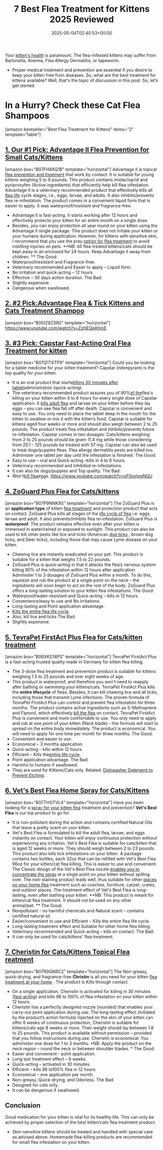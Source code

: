 ﻿---
layout: post
title: 7 Best Flea Treatment for Kittens 2025 Reviewed
date: '2025-05-04T02:40:53+00:00'
categories:
- Fleas
- Product Reviews
tags: []
slug: /best-flea-treatment-for-kittens/
lastmod: 2025-05-07T12:21:24+03:00
---

Your
[kitten's health](https://pestpolicy.com/)
is paramount. The flea-infested kittens may suffer from Bartonella, Anemia, Flea Allergy Dermatitis, or tapeworm.
- Proper medical treatment and prevention are essential if you desire to keep your kitten free from diseases.
So, what are the best treatment for kittens available? Well, that's the topic of discussion in this post.
So, let’s get started.
# **In a Hurry? Check these Cat Flea Shampoos**
[amazon bestseller="Best Flea Treatment for Kittens" items="2" template="table"]
## [1. Our #1 Pick: Advantage II Flea Prevention for Small Cats/Kittens](https://www.amazon.com/dp/B07FH8XQ1B/?tag=p-policy-20)
[amazon box="B07FH8XQ1B" template="horizontal"]
Advantage II is topical
[flea prevention and treatment](https://pestpolicy.com/do-fleas-stay-on-humans/)
that work by contact. It is suitable for young kittens weighing 5 to 9 pounds.
This product contains imidacloprid and pyriproxyfen (Active ingredients) that efficiently help kill flea infestation.
Advantage II is a veterinary recommended product that effectively kills all
[flea life](https://pestpolicy.com/how-big-are-bed-bugs/)
cycle stages, i.e., eggs, larvae, and adults. It also inhibits/prevents flea re-infestation.
The product comes in a convenient liquid form that is easier to apply. It was waterproof/resistant and fragrance-free.
- Advantage II is fast-acting. It starts working after 12 hours and effectively protects your kitten for an entire month on a single dose.
- Besides, you can enjoy protection all year round on your kitten using the Advantage II single package.
This product does not irritate your kitten or your humans during application.
However, for kittens with sensitive skin, I recommend that you use the pray
[option for flea treatment](https://pestpolicy.com/subterranean-termites-treatment/)
to avoid instilling injuries on pets.
**NB: All flea-treated kittens/cats should be kept away in an enclosed for 24 hours. Keep Advantage II away from children. **
The Good:
- Waterproof/resistant and Fragrance-free.
- Veterinary recommended and Easier to apply – Liquid form.
- No irritation and quick-acting – 12 hours.
- Effective – 30 days action duration.
The Bad:
- Slightly expensive.
- Dangerous when swallowed.
## [2. #2 Pick:Advantage Flea & Tick Kittens and Cats Treatment Shampoo](https://www.amazon.com/dp/B00IZ9Z39G/?tag=p-policy-20)
[amazon box="B00IZ9Z39G" template="horizontal"]
https://www.youtube.com/watch?v=ZzHEQeAtVoE
## [3. #3 Pick: Capstar Fast-Acting Oral Flea Treatment for kitten](https://www.amazon.com/dp/B07Q1TKTP9/?tag=p-policy-20)
[amazon box="B07Q1TKTP9" template="horizontal"]
Could you be looking for a tablet medicine for your kitten treatment? Capstar (nitenpyram) is the top quality for your kitten.
- It is an oral product that starts[killing 30 minutes after tablet](https://pestpolicy.com/do-water-purification-tablets-kill-viruses/)administration (quick-acting).
- The veterinary recommended product assures you of 90%[of the](https://pestpolicy.com/does-the-dryer-kill-fleas/)flea's killing on your kitten within 4 to 6 hours for every single dose of Capstar application.
It
[kills adult flea](https://pestpolicy.com/how-to-kill-fleas-on-dogs-naturally-safe-and-fast/)
and larvae on your kitten before they lay eggs – you can see flea fall off after death. Capstar is convenient and easy to use. You only need to place the tablet deep in the mouth for the kitten to swallow or mix it with the kitten’s food.
Capstar is suitable for kittens aged four weeks or more and should also weigh between 2 to 25 pounds. The product treats flea infestation and inhibits/prevents future re-infestation.
Capstar comes in two dosages: Cats/kittens weighing from 2 to 25 pounds should be given 11.4 mg while those considering from 25.1 - 125 pounds be treated with 57 mg.
Capstar can also be used to treat dogs/puppies fleas. Flea allergy dermatitis pests are killed too. Administer one tablet per day until the infestation is finished.
The Good:
- Easy to use – oral and Quick-acting –kills in 4 to 6 hours.
- Veterinary recommended and Inhibited re-infestations.
- It can also be dogs/puppies and Top quality.
The Bad:
- Won't[kill flea](https://pestpolicy.com/does-salt-kill-fleas/)eggs.
https://www.youtube.com/watch?v=pF0ovIggNQU
## [4. ZoGuard Plus Flea for Cats/kittens](https://www.amazon.com/dp/B07P9NNK9S/?tag=p-policy-20)
[amazon box="B07P9NNK9S" template="horizontal"]
The ZoGuard Plus is an
**application type**
of kitten
[flea treatment](https://pestpolicy.com/best-flea-treatment-for-puppies/)
and protection product that acts on contact.
ZoGuard Plus kills all stages of the
[life cycle of flea](https://pestpolicy.com/what-do-flea-larvae-eat/)
i.e. eggs, larvae and adult. It also prevents/inhibits flea re-infestation.
ZoGuard Plus is
**waterproof.**
The product remains effective even after your kitten is immersed in water/rained or exposed to sunlight.
This product can also be used to kill other pests like lice and ticks (American
[dog ticks](https://pestpolicy.com/best-tick-shampoo-for-dogs/)
, brown dog ticks, and Deer ticks), including those that may cause Lyme disease on your kitten.
- Chewing lice are instantly eradicated on your pet. This product is suitable for a kitten that weighs 1.5 to 22 pounds.
- ZoGuard Plus is quick-acting in that it attacks the flea’s nervous system killing 90% of the infestation within 12 hours after application.
Administer 1 to 3 dosages of ZoGuard Plus within a month. To do this, squeeze and rub the product at a single point on the neck – the ingredients will soon begin to act on the rest of the body.
ZoGuard Plus offers a long-lasting solution to your kitten flea infestations.
The Good:
- Waterproof/water-resistant and Quick-acting – kills in 12 hours.
- Convenience/easy to use and No irritations.
- Long-lasting and Point application advantage.
- [Kills the entire flea life cycle](https://pestpolicy.com/how-to-kill-flea-eggs/).
- Also, kill lice and ticks
The Bad:
- Slightly expensive.
## [5. TevraPet FirstAct Plus Flea for Cats/kitten treatment](https://www.amazon.com/dp/B06XKS14PS/?tag=p-policy-20)
[amazon box="B06XKS14PS" template="horizontal"]
TevraPet FirstAct Plus is a fast-acting trusted quality made in Germany for kitten flea killing.
- The 3-dose flea treatment and prevention product is suitable for kittens weighing 1.5 to 25 pounds and over eight weeks of age.
- This product is waterproof, and therefore you won’t need to reapply after bathing or swimming your kittens/cats.
TevraPet FirstAct Plus kills the
**entire lifecycle**
of fleas. Besides, it can kill chewing lice and all ticks, including those that transmit Lyme infections.
The proven formula of TevraPet FirstAct Plus can control and prevent flea infestation for three months.
The product contains active ingredients such as S-Methoprene and Fipronil, which effectively
[kill the flea](https://pestpolicy.com/does-baking-soda-kill-fleas/)
on contact.
TevraPet FirstAct Plus is convenient and more comfortable to use. You only need to apply and rub at one point of your kitten (Neck blade) – the formula will start to spread on the entire body immediately.
The product is economical. You will need to apply for one time per month for three months.
The Good:
- Convenient and easier to use.
- Economical – 3 months application.
- Quick-acting – kills within 12 hours.
- Efficient – Kills the[entire life cycle](https://pestpolicy.com/bed-bug-eggs/).
- Point application advantage.
The Bad:
- Harmful to humans if swallowed.
- They are used for Kittens/Cats only.
Related:
[Dishwasher Detergent to Prevent Etching](https://pestpolicy.com/best-dishwasher-detergent-to-prevent-etching/)
.
## [6. Vet's Best Flea Home Spray for Cats/Kittens](https://www.amazon.com/dp/B07THGTVL4/?tag=p-policy-20)
[amazon box="B07THGTVL4" template="horizontal"]
Have you been looking for a
[spray for your kitten flea](https://pestpolicy.com/best-flea-spray-for-home/)
treatment and prevention?
**Vet's Best Flea**
is our top product to go for.
- It is non-pollutant during the action and contains certified Natural Oils that leave a pretty scent on your kitten.
- Vet's Best Flea is formulated to kill the adult flea, larvae, and eggs instantly on contact. Your kitten will enjoy continuous protection without experiencing any irritation.
Vet's Best Flea is suitable for cats/kitten that is aged 12 weeks or more. They should weigh between 2 to 23 pounds. This product also kills tick infestations on your kitten.
A package contains two bottles, each 32oz that can be refilled with Vet's Best Flea 96oz for your kitten/cat flea killing.
This is easier to use and convenient. The Classic design of the Vet's Best Flea nozzle
[enables you to concentrate the spray](https://pestpolicy.com/best-flea-spray-for-yard/)
at a single point on your kitten without spilling over.
The non-staining product leads well, thus suitable for other
[places on your home flea](https://pestpolicy.com/where-do-fleas-live/)
treatment such as coaches, furniture, carpet, crates, and outdoor places.
The treatment effect of Vet's Best Flea is long-lasting, even after bathing your kitten.
**NB: This product is meant for kitten/cat flea treatment. It should not be used on any other animal/pet. **
The Good:
- Nonpollutant - no harmful chemicals and Natural scent – contains certified natural oil.
- Easier/convenient to use and Efficient – Kills the entire flea life cycle.
- Long-lasting treatment effect and Suitable for other home flea killing.
- Veterinary recommended and Quick-acting – kills on contact.
The Bad:
- It can only be used for cats/kittens' flea treatment.
## [7. Cheristin for Cats/Kittens Topical Flea reatment](https://www.amazon.com/dp/B07R9GNRC2/?tag=p-policy-20)
[amazon box="B07R9GNRC2" template="horizontal"]
The Non-greasy, quick-drying, and fragrance-free
**Christin**
is all you need for your kitten
[flea treatment at your home](https://pestpolicy.com/can-humans-carry-fleas-from-one-home-to-another/)
. The product is Kills through contact.
- On a single application, Cheristin is activated for killing in 30 minutes ([fast-acting](https://pestpolicy.com/what-do-baby-roaches-look-like//)) and kills 98 to 100% of flea infestation on your kitten within 12 hours.
- Cheristin has a perfectly designed nozzle (rounded) that enables your carry-out point application during use.
The long-lasting effect (initiated by the product’s action formula) injected on the skin of your kitten can offer 6 weeks of continuous protection,
Cheristin is suitable for kittens/cats age 8 weeks or more. Their weight should lay between 1.8 to 25 pounds. This product is available without permission – provided that you follow instructions during use.
Cheristin is economical. You administer one dose for 1 to 3 months.
*NB: Apply the product on the neck region – round the neck or between shoulder blades. *
The Good:
- Easier and convenient - point application.
- Long last treatment effect – 6 weeks.
- Quick-acting – activated in 30 minutes.
- Efficient – kills 98 to100% flea in 12 hours.
- Economical – one application per month.
- Non-greasy, Quick-drying, and Odorless.
The Bad:
- Designed for cats only.
- It can be dangerous if swallowed.
## Conclusion
Good medication for your kitten is vital for its healthy life. This can only be achieved by proper selection of the best kitten/cats flea treatment product.
- Skin-sensitive kittens should be treated and handled with special care as advised above.
Homemade flea-killing products are recommended for small flea infestation on your kitten.